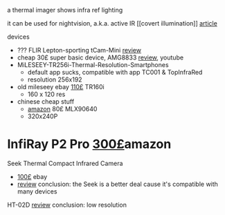  a thermal imager shows infra ref lighting

it can be used for nightvision, a.k.a. active IR [[covert illumination]] [article](https://www.sensorsinc.com/applications/military/covert-illumination)

devices
-  ??? FLIR Lepton-sporting tCam-Mini [review](https://hackaday.com/2021/07/27/hand-on-review-tcam-mini-wifi-thermal-imager/) 
 - cheap 30£ super basic device, AMG8833 [review](https://hackaday.com/2021/08/12/review-mini-amg8833-thermal-camera/#:~:text=What%20it%20does%20give%20you,that%20it%20delivers%20on%20expectations.), youtube
 - MiLESEEY-TR256i-Thermal-Resolution-Smartphones
	 - default app sucks, compatible with app TC001 & TopInfraRed
	 - resolution 256x192
 - old mileseey ebay [110£](https://www.ebay.co.uk/itm/204880907715) TR160i
	 - 160 x 120 res
- chinese cheap stuff
	- [amazon](https://www.amazon.co.uk/Thermal-Infrared-Rechargeable-Handheld-320x240P/dp/B0BR3X5GX4?source=ps-sl-shoppingads-lpcontext&ref_=fplfs&psc=1&smid=A2KIR130CICOJZ#customerReviews) 80£ MLX90640
	- 320x240P
 # InfiRay P2 Pro [300£](https://www.amazon.co.uk/dp/B0C459C2H7?tag=georiot-trd-21&th=1&ascsubtag=dcw-gb-3289139785222227494-21&geniuslink=true)amazon

Seek Thermal Compact Infrared Camera
- [100£](https://www.ebay.co.uk/itm/267026206228) ebay
- [review](https://shkspr.mobi/blog/2021/10/gadget-review-seek-infrared-camera/) conclusion: the Seek is a better deal cause it's compatible with many devices

HT-02D [review](https://lygte-info.dk/review/Equipment%20Thermal%20Imaging%20Camera%20HT-02D%20UK.html) conclusion: low resolution

